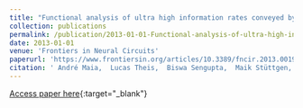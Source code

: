 ```yaml
---
title: "Functional analysis of ultra high information rates conveyed by rat vibrissal primary afferents"
collection: publications
permalink: /publication/2013-01-01-Functional-analysis-of-ultra-high-information-rates-conveyed-by-rat-vibrissal-primary-afferents
date: 2013-01-01
venue: 'Frontiers in Neural Circuits'
paperurl: 'https://www.frontiersin.org/articles/10.3389/fncir.2013.00190/full'
citation: ' André Maia,  Lucas Theis,  Biswa Sengupta,  Maik Stüttgen,  Matthias Bethge,  Cornelius Schwarz, &quot;Functional analysis of ultra high information rates conveyed by rat vibrissal primary afferents.&quot; Frontiers in Neural Circuits, 2013.'
---
```

[Access paper here](https://www.frontiersin.org/articles/10.3389/fncir.2013.00190/full){:target="_blank"}

